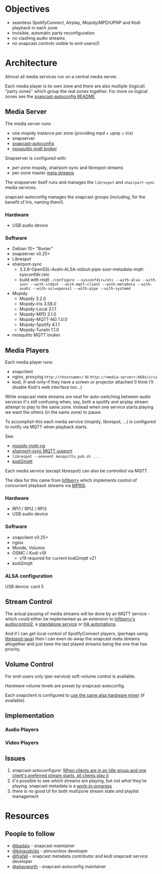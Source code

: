 # Objectives

 * seamless SpotifyConnect, Airplay, Mopidy/MPD/UPNP and Kodi playback in each zone
 * invisible, automatic party reconfiguration
 * no clashing audio streams
 * no snapcast controls visible to end-users(!)

# Architecture

Almost all media services run on a central media server.

Each media player is its own zone and there are also multiple (logical) "party zones" which group the real zones together.
For more on logical zones see the [snapcast-autoconfig README](https://github.com/ahayworth/snapcast-autoconfig)

## Media Server

The media server runs:

 * one mopidy instance per zone (providing mpd + upnp + iris)
 * snapserver
 * [snapcast-autoconfig](https://github.com/ahayworth/snapcast-autoconfig)
 * [mosquitto mqtt broker](https://mosquitto.org/)

Snapserver is configured with:

 * *per-zone* mopidy, shairport-sync and librespot streams
 * per-zone master [meta streams](https://github.com/badaix/snapcast/blob/master/doc/configuration.md#meta)

The snapserver itself runs and manages the `librespot` and `shairport-sync` media services.

snapcast-autoconfig manages the snapcast groups (including, for the benefit of Iris, naming them!).

### Hardware
* USB audio device

### Software

* Debian 10+ "Buster"
* snapserver v0.25+
* Librespot
* shairport-sync
    * 3.3.8-OpenSSL-Avahi-ALSA-stdout-pipe-soxr-metadata-mqtt-sysconfdir:/etc
    * build with mqtt  `./configure --sysconfdir=/etc --with-alsa --with-soxr --with-stdout --with-mqtt-client --with-metadata --with-avahi --with-ssl=openssl --with-pipe --with-systemd`
* Mopidy
    * Mopidy         3.2.0
    * Mopidy-Iris    3.58.0
    * Mopidy-Local   3.1.1
    * Mopidy-MPD     3.1.0
    * Mopidy-MQTT-NG 1.0.0
    * Mopidy-Spotify 4.1.1
    * Mopidy-TuneIn  1.1.0
* mosquitto MQTT broker

## Media Players

Each media player runs:

 * snapclient
 * nginx, proxying `http://<hostname>/` to `http://<media-server>:668x/iris`
 * kodi, if-and-only-if they have a screen or projector attached (I think I'll disable Kodi's web interface too...)

While snapcast meta streams are neat for auto-switching between audio services it's
still confusing when, say, both a spotify and airplay stream attempt to play to
the same zone. Instead when one service starts playing we want the others (in the same zone) to pause.

To accomplish this each media service (mopidy, librespot, ...) is configured to
notify via MQTT when playback starts.

See:

 * [mopidy-mqtt-ng](https://github.com/odiroot/mopidy-mqtt)
 * [shairport-sync MQTT support](https://github.com/mikebrady/shairport-sync/blob/master/MQTT.md)
 * `librespot --onevent mosquitto_pub.sh ...`
 * [kodi2mqtt](https://github.com/void-spark/kodi2mqtt)

Each media service (except librespot) can also be *controlled* via MQTT.

The idea for this came from
[hifiberry](https://github.com/hifiberry/audiocontrol2)
which implements control of concurrent playback streams via
[MPRIS](https://www.freedesktop.org/wiki/Specifications/mpris-spec/).


### Hardware
* RPi1 / RPi2 / RPi3
* USB audio device

### Software

* snapclient v0.25+
* nginx
* Moode, Volumio
* OSMC / Kodi v19
  * v19 required for current kodi2mqtt v21
* kodi2mqtt


### ALSA configuration

USB device: card 5

## Stream Control

The actual pausing of media streams will be done by an MQTT service - which could
either be implemented as an extension to
[hifiberry's audiocontrol2](https://github.com/hifiberry/audiocontrol2),
a [standalone service](https://www.emqx.com/en/blog/how-to-use-mqtt-in-python)
or [HA automations](https://www.home-assistant.io/integrations/mqtt/).

And if I can get local control of SpotifyConnect players, (perhaps using
[librespot-java](https://github.com/librespot-org/librespot-java)) then I can
even do away the snapcast meta streams altogether and just have the last played
streams being the one that has priority.

## Volume Control

For end-users only (per-service) soft-volume control is available.

Hardware volume levels are preset by snapcast-autoconfig.

Each snapclient is configured to [use the same alsa hardware mixer](https://github.com/badaix/snapcast/commit/3ed76e20596b18baa14c04b3ec09c8f232f8e023) (if available).


## Implementation


### Audio Players


### Video Players



## Issues

1. snapcast-autoconfigure: [When clients are in an Idle group and one client's preferred stream starts, all clients play it](https://github.com/ahayworth/snapcast-autoconfig/issues/4)
2. it's possible to see *which* streams are playing, but not *what* they're playing. snapcast metadata is a [work-in-progress](https://github.com/badaix/snapcast/issues/803)
3. there is no good UI for both multizone stream state *and* playlist management


# Resources
## People to follow
* [@badaix](https://github.com/badaix) - snapcast maintainer
* [@kingosticks](https://github.com/kingosticks) - pimusicbox developer
* [@frafall](https://github.com/frafall/) - snapcast metadata contributor and kodi snapcast service developer
* [@ahayworth](https://github.com/ahayworth) - snapcast-autoconfig maintainer

